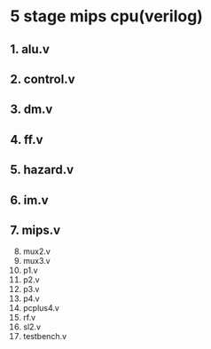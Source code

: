 # 5 stage mips cpu(verilog)
## 1. alu.v
## 2. control.v
## 3. dm.v
## 4. ff.v
## 5. hazard.v
## 6. im.v
## 7. mips.v
8. mux2.v
9. mux3.v
10. p1.v
11. p2.v
12. p3.v
13. p4.v
14. pcplus4.v
15. rf.v
16. sl2.v
17. testbench.v 
<!--stackedit_data:
eyJoaXN0b3J5IjpbLTI0OTI3OTE2NV19
-->